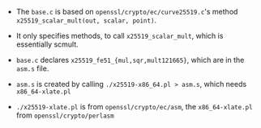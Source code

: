 
- The `base.c` is based on `openssl/crypto/ec/curve25519.c`'s method `x25519_scalar_mult(out, scalar, point)`.
- It only specifies methods, to call `x25519_scalar_mult`, which is essentially scmult.
- `base.c` declares `x25519_fe51_{mul,sqr,mult121665}`, which are in the `asm.s` file.
- `asm.s` is created by calling `./x25519-x86_64.pl > asm.s`, which needs `x86_64-xlate.pl`

- `./x25519-xlate.pl` is from `openssl/crypto/ec/asm`, the `x86_64-xlate.pl` from `openssl/crypto/perlasm`



